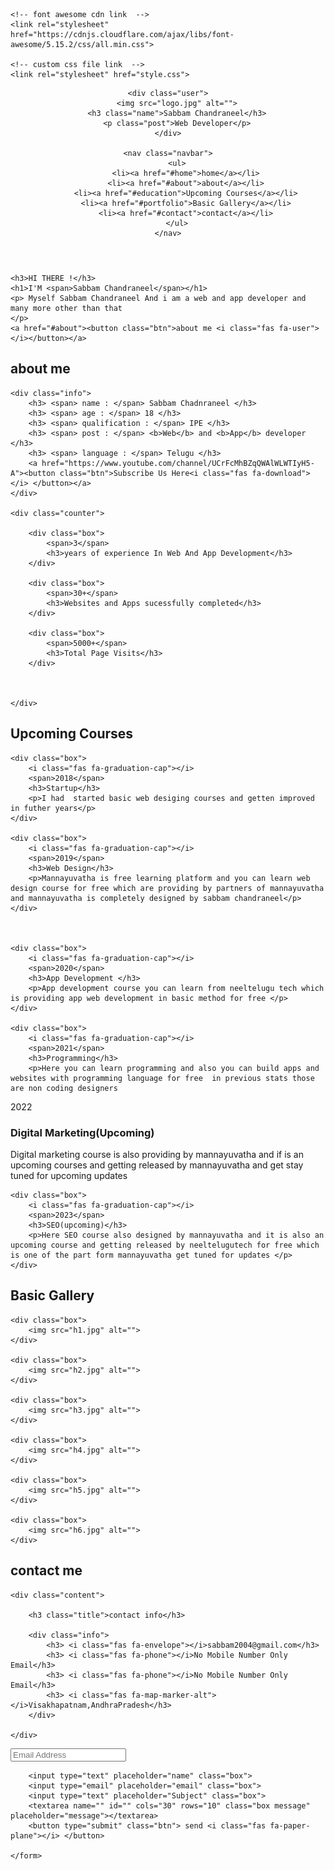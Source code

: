 ﻿<!DOCTYPE html>
<html lang="en">
<head>
    <meta charset="UTF-8">
    <meta name="viewport" content="width=device-width, initial-scale=1.0">
    <title>Sabbam Chandraneel</title>

    <!-- font awesome cdn link  -->
    <link rel="stylesheet" href="https://cdnjs.cloudflare.com/ajax/libs/font-awesome/5.15.2/css/all.min.css">

    <!-- custom css file link  -->
    <link rel="stylesheet" href="style.css">

</head>
<body>
    
<!-- header section starts  -->

<header>

    <div class="user">
        <img src="logo.jpg" alt="">
        <h3 class="name">Sabbam Chandraneel</h3>
        <p class="post">Web Developer</p>
    </div>

    <nav class="navbar">
        <ul>
            <li><a href="#home">home</a></li>
            <li><a href="#about">about</a></li>
            <li><a href="#education">Upcoming Courses</a></li>
            <li><a href="#portfolio">Basic Gallery</a></li>
            <li><a href="#contact">contact</a></li>
        </ul>
    </nav>

</header>

<!-- header section ends -->

<div id="menu" class="fas fa-bars"></div>

<!-- home section starts  -->

<section class="home" id="home">

    <h3>HI THERE !</h3>
    <h1>I'M <span>Sabbam Chandraneel</span></h1>
    <p> Myself Sabbam Chandraneel And i am a web and app developer and many more other than that
    </p>
    <a href="#about"><button class="btn">about me <i class="fas fa-user"></i></button></a>

</section>

<!-- home section ends -->

<!-- about section starts  -->

<section class="about" id="about">

<h1 class="heading"> <span>about</span> me </h1>

<div class="row">

    <div class="info">
        <h3> <span> name : </span> Sabbam Chadnraneel </h3>
        <h3> <span> age : </span> 18 </h3>
        <h3> <span> qualification : </span> IPE </h3>
        <h3> <span> post : </span> <b>Web</b> and <b>App</b> developer </h3>
        <h3> <span> language : </span> Telugu </h3>
        <a href="https://www.youtube.com/channel/UCrFcMhBZqQWAlWLWTIyH5-A"><button class="btn">Subscribe Us Here<i class="fas fa-download"></i> </button></a>
    </div>

    <div class="counter">

        <div class="box">
            <span>3</span>
            <h3>years of experience In Web And App Development</h3>
        </div>

        <div class="box">
            <span>30+</span>
            <h3>Websites and Apps sucessfully completed</h3>
        </div>

        <div class="box">
            <span>5000+</span>
            <h3>Total Page Visits</h3>
        </div>

        

    </div>

</div>

</section>

<!-- about section ends -->

<!-- education section starts  -->

<section class="education" id="education">

<h1 class="heading"> Upcoming <span>Courses</span> </h1>

<div class="box-container">

    <div class="box">
        <i class="fas fa-graduation-cap"></i>
        <span>2018</span>
        <h3>Startup</h3>
        <p>I had  started basic web desiging courses and getten improved in futher years</p>
    </div>

    <div class="box">
        <i class="fas fa-graduation-cap"></i>
        <span>2019</span>
        <h3>Web Design</h3>
        <p>Mannayuvatha is free learning platform and you can learn web design course for free which are providing by partners of mannayuvatha and mannayuvatha is completely designed by sabbam chandraneel</p>
    </div>

    

    <div class="box">
        <i class="fas fa-graduation-cap"></i>
        <span>2020</span>
        <h3>App Development </h3>
        <p>App development course you can learn from neeltelugu tech which is providing app web development in basic method for free </p>
    </div>

    <div class="box">
        <i class="fas fa-graduation-cap"></i>
        <span>2021</span>
        <h3>Programming</h3>
        <p>Here you can learn programming and also you can build apps and websites with programming language for free  in previous stats those are non coding designers 
</p>
    </div>
<div class="box">
        <i class="fas fa-graduation-cap"></i>
        <span>2022</span>
        <h3>Digital Marketing(Upcoming)</h3>
        <p>Digital marketing course is also providing by mannayuvatha and if is an upcoming courses and getting released by mannayuvatha and get stay tuned for upcoming updates</p>
    </div>

    <div class="box">
        <i class="fas fa-graduation-cap"></i>
        <span>2023</span>
        <h3>SEO(upcoming)</h3>
        <p>Here SEO course also designed by mannayuvatha and it is also an upcoming course and getting released by neeltelugutech for free which is one of the part form mannayuvatha get tuned for updates </p>
    </div>

</div>

</section>

<!-- education section ends -->

<!-- portfolio section starts  -->

<section class="portfolio" id="portfolio">

<h1 class="heading">Basic  <span>Gallery</span> </h1>

<div class="box-container">

    <div class="box">
        <img src="h1.jpg" alt="">
    </div>

    <div class="box">
        <img src="h2.jpg" alt="">
    </div>

    <div class="box">
        <img src="h3.jpg" alt="">
    </div>

    <div class="box">
        <img src="h4.jpg" alt="">
    </div>

    <div class="box">
        <img src="h5.jpg" alt="">
    </div>

    <div class="box">
        <img src="h6.jpg" alt="">
    </div>

</div>

</section>

<!-- portfolio section ends -->

<!-- contact section starts  -->

<section class="contact" id="contact">

<h1 class="heading"> <span>contact</span> me </h1>

<div class="row">

    <div class="content">

        <h3 class="title">contact info</h3>

        <div class="info">
            <h3> <i class="fas fa-envelope"></i>sabbam2004@gmail.com</h3>
            <h3> <i class="fas fa-phone"></i>No Mobile Number Only Email</h3>
            <h3> <i class="fas fa-phone"></i>No Mobile Number Only Email</h3>
            <h3> <i class="fas fa-map-marker-alt"></i>Visakhapatnam,AndhraPradesh</h3>
        </div>

    </div>

   <form action="https://formsubmit.co/sabbam2004@gmail.com" method="POST" />
<input type="email" name="email" placeholder="Email Address">
<input type="hidden" name="_next" value="thankyou.html">
<input type="hidden" name="_subject" value="New sabbam">


        <input type="text" placeholder="name" class="box">
        <input type="email" placeholder="email" class="box">
        <input type="text" placeholder="Subject" class="box">
        <textarea name="" id="" cols="30" rows="10" class="box message" placeholder="message"></textarea>
        <button type="submit" class="btn"> send <i class="fas fa-paper-plane"></i> </button>

    </form>

</div>

</section>

<!-- contact section ends -->


<!-- scroll top button  -->

<a href="#home" class="top">
    <img src="images/scroll-top-img.png" alt="">
</a>















<!-- jquery cdn link  -->
<script src="https://cdnjs.cloudflare.com/ajax/libs/jquery/3.6.0/jquery.min.js"></script>

<!-- custom js file link  -->
<script src="script.js"></script>


</body>
</html>